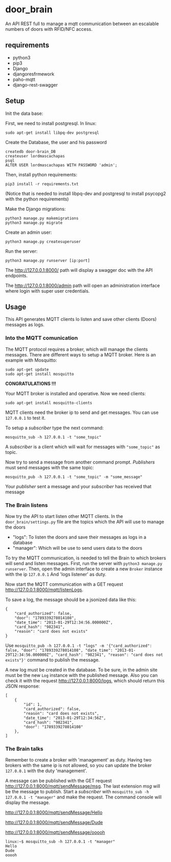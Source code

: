 # door_brain

An API REST full to manage a mqtt communication between an escalable numbers of doors with RFID/NFC access.


## requirements

 - python3
 - pip3
 - Django
 - djangoresfrmework
 - paho-mqtt
 - django-rest-swagger
 
 
 ## Setup
Init the data base:

First, we need to install postgresql. In linux:
```
sudo apt-get install libpq-dev postgresql
```
Create the Database, the user and his password
```
createdb door-brain_DB
createuser lordmascachapas
psql
ALTER USER lordmascachapas WITH PASSWORD 'admin';
```

Then, install python requirements:
```
pip3 install -r requirements.txt
```
(Notice that is needed to install libpq-dev and postgresql to install psycopg2 with the python requirements)

Make the Django migrations:
```
python3 manage.py makemigrations
python3 manage.py migrate
```

Create an admin user:
```
python3 manage.py createsuperuser
```

Run the server:
```
python3 manage.py runserver [ip:port]
```

The http://127.0.0.1:8000/ path will display a swagger doc with the API endpoints.

The http://127.0.0.1:8000/admin path will open an administration interface where login with super user credentials.

## Usage

This API generates MQTT clients lo listen and save other clients (Doors) messages as logs.

### Into the MQTT comunication

The MQTT protocol requires a broker, which will manage the clients messages. 
There are different ways to setup a MQTT broker. Here is an example with Mosquitto:

```
sudo apt-get update
sudo apt-get install mosquitto
```

**CONGRATULATIONS !!!**

Your MQTT broker is installed and operative. Now we need clients:
```
sudo apt-get install mosquitto-clients
```

MQTT clients need the broker ip to send and get messages. You can use `127.0.0.1` to test it.

To setup a *subscriber* type the next command:
```
mosquitto_sub -h 127.0.0.1 -t "some_topic"
```
A *subscriber* is a client which will wait for messages with `"some_topic"` as topic.

Now try to send a message from another command prompt. *Publishers* must send messages with the same topic:

```
mosquitto_pub -h 127.0.0.1 -t "some_topic" -m "some_message"
```

Your *publisher* sent a message and your *subscriber* has received that message

### The Brain listens

Now try the API to start listen other MQTT clients. In the `door_brain/settings.py` file are the topics which the API will use to manage the doors

 - "logs": To listen the doors and save their messages as logs in a database
 - "manager": Which will be use to send users data to the doors

To try the MQTT communication, is needed to tell the Brain to which brokers will send and listen messages.
First, run the server with `python3 manage.py runserver`. Then, open the admin interface to create a new `Broker` instance with the ip `127.0.0.1` And 'logs listener' as duty. 

Now start the MQTT communication with a GET request http://127.0.0.1:8000/mqtt/listenLogs.

To save a log, the message should be a jsonized data like this:

```
{
	"card_authorized": false, 
	"door": "1789339278014108", 
	"date_time": "2013-01-29T12:34:56.000000Z", 
	"card_hash": "982341", 
	"reason": "card does not exists"
}
``` 
Use `mosquitto_pub -h 127.0.0.1 -t "logs" -m '{"card_authorized": false, "door": "1789339278014108", "date_time": "2013-01-29T12:34:56.000000Z", "card_hash": "982341", "reason": "card does not exists"}'` command to publish the message. 

A new log must be created in the database. To be sure, in the admin site must be the new `Log` instance with the published message. 
Also you can check it with the request http://127.0.0.1:8000/logs, which should return this JSON response:

```
[
    {
        "id": 1,
        "card_authorized": false,
        "reason": "card does not exists",
        "date_time": "2013-01-29T12:34:56Z",
        "card_hash": "982341",
        "door": "1789339278014108"
    },
]
```

### The Brain talks

Remember to create a broker with 'management' as duty. Having two brokers with the same ip is not allowed, so you can update the broker `127.0.0.1` with the duty 'management'.

A message can be published with the GET request http://127.0.0.1:8000/mqtt/sendMessage/msg.
The last extension *msg* will be the message to publish.
Start a *subscriber* with `mosquitto_sub -h 127.0.0.1 -t "manager"` and make the request.
The command console will display the message.

http://127.0.0.1:8000/mqtt/sendMessage/Hello

http://127.0.0.1:8000/mqtt/sendMessage/Dude

http://127.0.0.1:8000/mqtt/sendMessage/ooooh

```
linux:~$ mosquitto_sub -h 127.0.0.1 -t "manager"
Hello
Dude
ooooh
```
